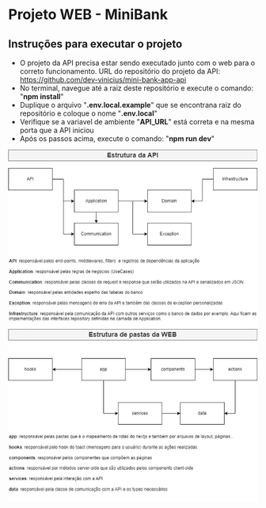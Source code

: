 # Projeto WEB - MiniBank

## Instruções para executar o projeto
 - O projeto da API precisa estar sendo executado junto com o web para o correto funcionamento. URL do repositório do projeto da API: https://github.com/dev-vinicius/mini-bank-app-api
 - No terminal, navegue até a raiz deste repositório e execute o comando: "**npm install**"
 - Duplique o arquivo "**.env.local.example**" que se encontrana raiz do repositório e coloque o nome "**.env.local**"
 - Verifique se a variavel de ambiente "**API_URL**" está correta e na mesma porta que a API iniciou
 - Após os passos acima, execute o comando: "**npm run dev**"

![Estrutura](https://github.com/dev-vinicius/mini-bank-app-web/blob/main/api-web-estrutura.png)
